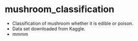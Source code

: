 # mushroom_classification
- Classification of mushroom whether it is edible or poison.
- Data set downloaded from Kaggle.
- mmmm

